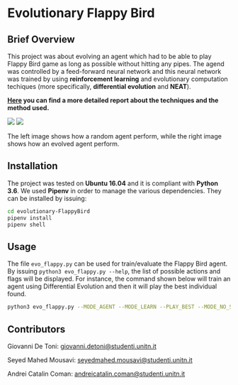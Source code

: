 # Evolutionary Flappy Bird

## Brief Overview

This project was about evolving an agent which had to be able to play Flappy Bird game as long as possible without 
hitting any pipes. The agend was controlled by a feed-forward neural network and this neural network was trained by
using **reinforcement learning** and evolutionary computation techiques (more specifically, **differential evolution** and
**NEAT**). 

**[Here](https://github.com/geektoni/evolutionary-FlappyBird/blob/master/report/DeToni_Coman_Mousavi_BioProject.pdf) you can find a more detailed report about the techniques and the method used.**

![](https://media.giphy.com/media/1AIgP9e7zgjHIalKl6/giphy.gif)
![](https://media.giphy.com/media/iOsdaY31XoOlj7WrCc/giphy.gif)

The left image shows how a random agent perform, while the right image shows how an evolved agent perform.

## Installation

The project was tested on **Ubuntu 16.04** and it is compliant with **Python 3.6**. We used **Pipenv** in order to manage
the various dependencies. They can be installed by issuing:
```bash
cd evolutionary-FlappyBird
pipenv install
pipenv shell
```

## Usage

The file `evo_flappy.py` can be used for train/evaluate the Flappy Bird agent. By issuing `python3 evo_flappy.py --help`, the 
list of possible actions and flags will be displayed. For instance, the command shown below will train an agent using Differential Evolution and then it will play the best individual found.
```bash
python3 evo_flappy.py --MODE_AGENT --MODE_LEARN --PLAY_BEST --MODE_NO_SCREEN --EA="DE"
```

## Contributors

Giovanni De Toni: [giovanni.detoni@studenti.unitn.it](mailto:giovanni.detoni@studenti.unitn.it)

Seyed Mahed Mousavi: [seyedmahed.mousavi@studenti.unitn.it](mailto:seyedmahed.mousavi@studenti.unitn.it)

Andrei Catalin Coman: [andreicatalin.coman@studenti.unitn.it](mailto:andreicatalin.coman@studenti.unitn.it)
